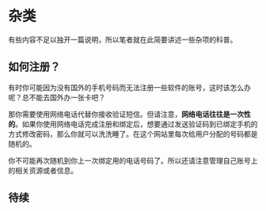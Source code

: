 ﻿# 杂类

有些内容不足以独开一篇说明，所以笔者就在此简要讲述一些杂项的科普。

## 如何注册？

有时你可能因为没有国外的手机号码而无法注册一些软件的账号，这时该怎么办呢？总不能去国外办一张卡吧？

那你需要使用网络电话代替你接收验证短信。但请注意，**网络电话往往是一次性的**。如果你使用网络电话完成注册和绑定后，想要通过发送验证码到已绑定手机的方式修改密码，那么你就可以洗洗睡了。在这个网站里每次给用户分配的号码都是随机的。

你不可能再次随机到你上一次绑定用的电话号码了。所以还请注意管理自己账号上的相关资源或者信息。

## 待续
